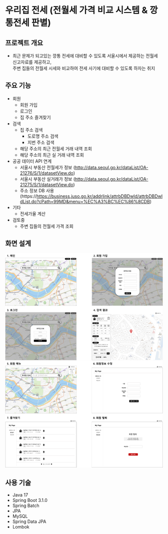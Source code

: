 # 우리집 전세 (전월세 가격 비교 시스템 & 깡통전세 판별)
## 프로젝트 개요
- 최근 문제가 되고있는 깡통 전세에 대비할 수 있도록 서울시에서 제공하는 전월세 신고자료를 제공하고, <br>
  주변 집들의 전월세 시세와 비교하여 전세 사기에 대비할 수 있도록 하자는 취지
## 주요 기능
- 회원
  - 회원 가입
  - 로그인
  - 집 주소 즐겨찾기
- 검색
  - 집 주소 검색
    - 도로명 주소 검색
    - 지번 주소 검색   
  - 해당 주소의 최근 전월세 거래 내역 조회
  - 해당 주소의 최근 실 거래 내역 조회
- 공공 데이터 API 연계
  - 서울시 부동산 전월세가 정보 (http://data.seoul.go.kr/dataList/OA-21276/S/1/datasetView.do)
  - 서울시 부동산 실거래가 정보 (http://data.seoul.go.kr/dataList/OA-21275/S/1/datasetView.do)
  - 주소 정보 DB 사용 (https://https://business.juso.go.kr/addrlink/attrbDBDwld/attrbDBDwldList.do?cPath=99MD&menu=%EC%A3%BC%EC%86%8CDB)
- 기타
  - 전세가율 계산
- 검토중
  - 주변 집들의 전월세 가격 조회
## 화면 설계
![](화면스텝.png)
![](화면스텝2.png)
## 사용 기술
- Java 17
- Spring Boot 3.1.0
- Spring Batch
- JPA
- MySQL
- Spring Data JPA
- Lombok


